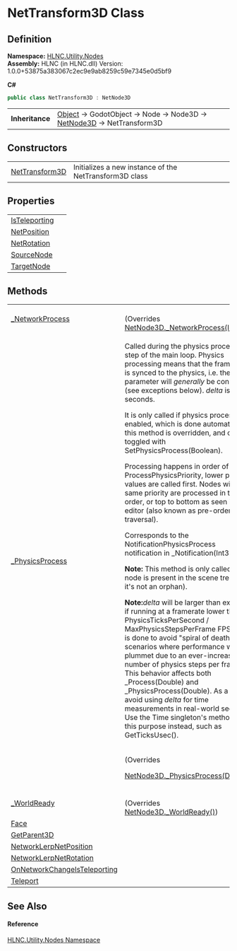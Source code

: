 # NetTransform3D Class




## Definition
**Namespace:** <a href="N_HLNC_Utility_Nodes">HLNC.Utility.Nodes</a>  
**Assembly:** HLNC (in HLNC.dll) Version: 1.0.0+53875a383067c2ec9e9ab8259c59e7345e0d5bf9

**C#**
``` C#
public class NetTransform3D : NetNode3D
```

<table><tr><td><strong>Inheritance</strong></td><td><a href="https://learn.microsoft.com/dotnet/api/system.object" target="_blank" rel="noopener noreferrer">Object</a>  →  GodotObject  →  Node  →  Node3D  →  <a href="T_HLNC_NetNode3D">NetNode3D</a>  →  NetTransform3D</td></tr>
</table>



## Constructors
<table>
<tr>
<td><a href="M_HLNC_Utility_Nodes_NetTransform3D__ctor">NetTransform3D</a></td>
<td>Initializes a new instance of the NetTransform3D class</td></tr>
</table>

## Properties
<table>
<tr>
<td><a href="P_HLNC_Utility_Nodes_NetTransform3D_IsTeleporting">IsTeleporting</a></td>
<td> </td></tr>
<tr>
<td><a href="P_HLNC_Utility_Nodes_NetTransform3D_NetPosition">NetPosition</a></td>
<td> </td></tr>
<tr>
<td><a href="P_HLNC_Utility_Nodes_NetTransform3D_NetRotation">NetRotation</a></td>
<td> </td></tr>
<tr>
<td><a href="P_HLNC_Utility_Nodes_NetTransform3D_SourceNode">SourceNode</a></td>
<td> </td></tr>
<tr>
<td><a href="P_HLNC_Utility_Nodes_NetTransform3D_TargetNode">TargetNode</a></td>
<td> </td></tr>
</table>

## Methods
<table>
<tr>
<td><a href="M_HLNC_Utility_Nodes_NetTransform3D__NetworkProcess">_NetworkProcess</a></td>
<td><br />(Overrides <a href="M_HLNC_NetNode3D__NetworkProcess">NetNode3D._NetworkProcess(Int32)</a>)</td></tr>
<tr>
<td><a href="M_HLNC_Utility_Nodes_NetTransform3D__PhysicsProcess">_PhysicsProcess</a></td>
<td><p>Called during the physics processing step of the main loop. Physics processing means that the frame rate is synced to the physics, i.e. the <em>delta</em> parameter will <em>generally</em> be constant (see exceptions below). <em>delta</em> is in seconds.</p><p>

It is only called if physics processing is enabled, which is done automatically if this method is overridden, and can be toggled with SetPhysicsProcess(Boolean).</p><p>

Processing happens in order of ProcessPhysicsPriority, lower priority values are called first. Nodes with the same priority are processed in tree order, or top to bottom as seen in the editor (also known as pre-order traversal).</p><p>

Corresponds to the NotificationPhysicsProcess notification in _Notification(Int32).</p><p><b>

Note:</b> This method is only called if the node is present in the scene tree (i.e. if it's not an orphan).</p><p><b>

Note:</b><em>delta</em> will be larger than expected if running at a framerate lower than PhysicsTicksPerSecond / MaxPhysicsStepsPerFrame FPS. This is done to avoid "spiral of death" scenarios where performance would plummet due to an ever-increasing number of physics steps per frame. This behavior affects both _Process(Double) and _PhysicsProcess(Double). As a result, avoid using <em>delta</em> for time measurements in real-world seconds. Use the Time singleton's methods for this purpose instead, such as GetTicksUsec().</p><br />(Overrides <a href="M_HLNC_NetNode3D__PhysicsProcess">

NetNode3D._PhysicsProcess(Double)</a>)</td></tr>
<tr>
<td><a href="M_HLNC_Utility_Nodes_NetTransform3D__WorldReady">_WorldReady</a></td>
<td><br />(Overrides <a href="M_HLNC_NetNode3D__WorldReady">NetNode3D._WorldReady()</a>)</td></tr>
<tr>
<td><a href="M_HLNC_Utility_Nodes_NetTransform3D_Face">Face</a></td>
<td> </td></tr>
<tr>
<td><a href="M_HLNC_Utility_Nodes_NetTransform3D_GetParent3D">GetParent3D</a></td>
<td> </td></tr>
<tr>
<td><a href="M_HLNC_Utility_Nodes_NetTransform3D_NetworkLerpNetPosition">NetworkLerpNetPosition</a></td>
<td> </td></tr>
<tr>
<td><a href="M_HLNC_Utility_Nodes_NetTransform3D_NetworkLerpNetRotation">NetworkLerpNetRotation</a></td>
<td> </td></tr>
<tr>
<td><a href="M_HLNC_Utility_Nodes_NetTransform3D_OnNetworkChangeIsTeleporting">OnNetworkChangeIsTeleporting</a></td>
<td> </td></tr>
<tr>
<td><a href="M_HLNC_Utility_Nodes_NetTransform3D_Teleport">Teleport</a></td>
<td> </td></tr>
</table>

## See Also


#### Reference
<a href="N_HLNC_Utility_Nodes">HLNC.Utility.Nodes Namespace</a>  
